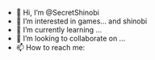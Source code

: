 - 👋 Hi, I’m @SecretShinobi
- 👀 I’m interested in games... and shinobi
- 🌱 I’m currently learning ...
- 💞️ I’m looking to collaborate on ...
- 📫 How to reach me: 

<!---
SecretShinobi/SecretShinobi is a ✨ special ✨ repository because its `README.md` (this file) appears on your GitHub profile.
You can click the Preview link to take a look at your changes.
--->
